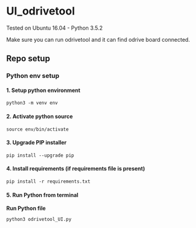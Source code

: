 # UI_odrivetool

Tested on Ubuntu 16.04 - Python 3.5.2

Make sure you can run odrivetool and it can find odrive board connected.

## Repo setup

### Python env setup

#### 1. Setup python environment
```
python3 -m venv env
```
#### 2. Activate python source
```
source env/bin/activate
```

#### 3. Upgrade PIP installer
```
pip install --upgrade pip
```

#### 4. Install requirements (if requirements file is present)
```
pip install -r requirements.txt
```

#### 5. Run Python from terminal

**Run Python file**
```
python3 odrivetool_UI.py
```
